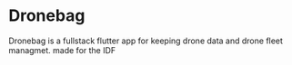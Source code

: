 # Dronebag
 Dronebag is a fullstack flutter app for keeping drone data and drone fleet managmet. made for the IDF
